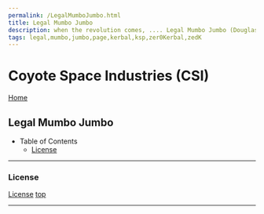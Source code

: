 ```yaml
---
permalink: /LegalMumboJumbo.html
title: Legal Mumbo Jumbo
description: when the revolution comes, .... Legal Mumbo Jumbo (Douglas Adams)
tags: legal,mumbo,jumbo,page,kerbal,ksp,zer0Kerbal,zedK
---
```


<!--
LegalMumboJumbo.md v1.0.5.1
Coyote Space Industries (CSI)
created: 01 Feb 2022
updated: 15 May 2022
-->

<script src="https://kit.fontawesome.com/0ea5493613.js" crossorigin="anonymous"></script>
<i class="fa-solid fa-file-contract fa-beat-fade fa-3x" style="--fa-beat-fade-opacity: 0.1; --fa-beat-fade-scale: 1.25;color: #6495ED" ></i>

# Coyote Space Industries (CSI)

[Home](./index.md)

## Legal Mumbo Jumbo

* Table of Contents
  * [License](#license)

---

### License

[License](./LegalMumboJumbo/License.md)
[top](#legal-mumbo-jumbo)

---

<!-- this file CC BY-ND 4.0 by zer0Kerbal -->
